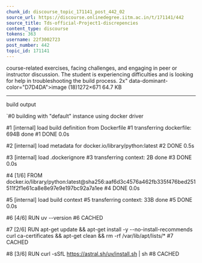 ```yaml
---
chunk_id: discourse_topic_171141_post_442_02
source_url: https://discourse.onlinedegree.iitm.ac.in/t/171141/442
source_title: Tds-official-Project1-discrepencies
content_type: discourse
tokens: 363
username: 22f3002723
post_number: 442
topic_id: 171141
---
```


 course-related exercises, facing challenges, and engaging in peer or instructor discussion. The student is experiencing difficulties and is looking for help in troubleshooting the build process. 2x" data-dominant-color="D7D4DA">image (18)1272×671 64.7 KB

---

build output

`#0 building with "default" instance using docker driver

#1 [internal] load build definition from Dockerfile
#1 transferring dockerfile: 694B done
#1 DONE 0.0s

#2 [internal] load metadata for docker.io/library/python:latest
#2 DONE 0.5s

#3 [internal] load .dockerignore
#3 transferring context: 2B done
#3 DONE 0.0s

#4 [1/6] FROM docker.io/library/python:latest@sha256:aaf6d3c4576a462fb335f476bed251511f2f1e61ca8e8e97e9e197bc92a7a1ee
#4 DONE 0.0s

#5 [internal] load build context
#5 transferring context: 33B done
#5 DONE 0.0s

#6 [4/6] RUN uv --version
#6 CACHED

#7 [2/6] RUN apt-get update &amp;&amp; apt-get install -y --no-install-recommends curl ca-certificates &amp;&amp; apt-get clean &amp;&amp; rm -rf /var/lib/apt/lists/*
#7 CACHED

#8 [3/6] RUN curl -sSfL https://astral.sh/uv/install.sh | sh
#8 CACHED

